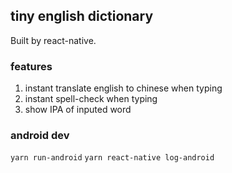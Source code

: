 ## tiny english dictionary

Built by react-native.

### features

1. instant translate english to chinese when typing
2. instant spell-check when typing
3. show IPA of inputed word

### android dev

`yarn run-android`
`yarn react-native log-android`
